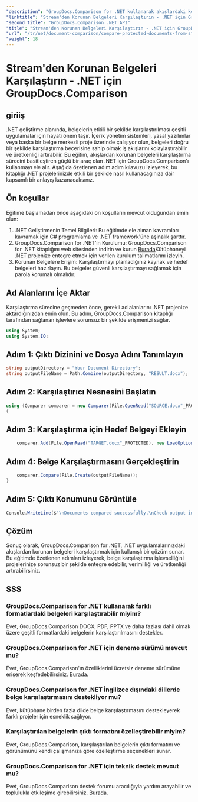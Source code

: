 ```yaml
---
"description": "GroupDocs.Comparison for .NET kullanarak akışlardaki korumalı belgeleri nasıl karşılaştıracağınızı öğrenin. Belge karşılaştırma sürecinizi zahmetsizce kolaylaştırın."
"linktitle": "Stream'den Korunan Belgeleri Karşılaştırın - .NET için GroupDocs.Comparison"
"second_title": "GroupDocs.Comparison .NET API"
"title": "Stream'den Korunan Belgeleri Karşılaştırın - .NET için GroupDocs.Comparison"
"url": "/tr/net/document-comparison/compare-protected-documents-from-stream/"
"weight": 18
---
```


# Stream'den Korunan Belgeleri Karşılaştırın - .NET için GroupDocs.Comparison

## giriiş
.NET geliştirme alanında, belgelerin etkili bir şekilde karşılaştırılması çeşitli uygulamalar için hayati önem taşır. İçerik yönetim sistemleri, yasal yazılımlar veya başka bir belge merkezli proje üzerinde çalışıyor olun, belgeleri doğru bir şekilde karşılaştırma becerisine sahip olmak iş akışlarını kolaylaştırabilir ve üretkenliği artırabilir. Bu eğitim, akışlardan korunan belgeleri karşılaştırma sürecini basitleştiren güçlü bir araç olan .NET için GroupDocs.Comparison'ı kullanmayı ele alır. Aşağıda özetlenen adım adım kılavuzu izleyerek, bu kitaplığı .NET projelerinizde etkili bir şekilde nasıl kullanacağınıza dair kapsamlı bir anlayış kazanacaksınız.
## Ön koşullar
Eğitime başlamadan önce aşağıdaki ön koşulların mevcut olduğundan emin olun:
1. .NET Geliştirmenin Temel Bilgileri: Bu eğitimde ele alınan kavramları kavramak için C# programlama ve .NET framework'üne aşinalık şarttır.
2. GroupDocs.Comparison for .NET'in Kurulumu: GroupDocs.Comparison for .NET kitaplığını web sitesinden indirin ve kurun [Burada](https://releases.groupdocs.com/comparison/net/)Kütüphaneyi .NET projenize entegre etmek için verilen kurulum talimatlarını izleyin.
3. Korunan Belgelere Erişim: Karşılaştırmayı planladığınız kaynak ve hedef belgeleri hazırlayın. Bu belgeler güvenli karşılaştırmayı sağlamak için parola korumalı olmalıdır.

## Ad Alanlarını İçe Aktar
Karşılaştırma sürecine geçmeden önce, gerekli ad alanlarını .NET projenize aktardığınızdan emin olun. Bu adım, GroupDocs.Comparison kitaplığı tarafından sağlanan işlevlere sorunsuz bir şekilde erişmenizi sağlar.

```csharp
using System;
using System.IO;
```

## Adım 1: Çıktı Dizinini ve Dosya Adını Tanımlayın
```csharp
string outputDirectory = "Your Document Directory";
string outputFileName = Path.Combine(outputDirectory, "RESULT.docx");
```
## Adım 2: Karşılaştırıcı Nesnesini Başlatın
```csharp
using (Comparer comparer = new Comparer(File.OpenRead("SOURCE.docx"_PROTECTED), new LoadOptions() { Password = "1234" }))
{
```
## Adım 3: Karşılaştırma için Hedef Belgeyi Ekleyin
```csharp
    comparer.Add(File.OpenRead("TARGET.docx"_PROTECTED), new LoadOptions() { Password = "5678" });
```
## Adım 4: Belge Karşılaştırmasını Gerçekleştirin
```csharp
    comparer.Compare(File.Create(outputFileName));
}
```
## Adım 5: Çıktı Konumunu Görüntüle
```csharp
Console.WriteLine($"\nDocuments compared successfully.\nCheck output in {Directory.GetCurrentDirectory()}.");
```

## Çözüm
Sonuç olarak, GroupDocs.Comparison for .NET, .NET uygulamalarınızdaki akışlardan korunan belgeleri karşılaştırmak için kullanışlı bir çözüm sunar. Bu eğitimde özetlenen adımları izleyerek, belge karşılaştırma işlevselliğini projelerinize sorunsuz bir şekilde entegre edebilir, verimliliği ve üretkenliği artırabilirsiniz.
## SSS
### GroupDocs.Comparison for .NET kullanarak farklı formatlardaki belgeleri karşılaştırabilir miyim?
Evet, GroupDocs.Comparison DOCX, PDF, PPTX ve daha fazlası dahil olmak üzere çeşitli formatlardaki belgelerin karşılaştırılmasını destekler.
### GroupDocs.Comparison for .NET için deneme sürümü mevcut mu?
Evet, GroupDocs.Comparison'ın özelliklerini ücretsiz deneme sürümüne erişerek keşfedebilirsiniz. [Burada](https://releases.groupdocs.com/).
### GroupDocs.Comparison for .NET İngilizce dışındaki dillerde belge karşılaştırmasını destekliyor mu?
Evet, kütüphane birden fazla dilde belge karşılaştırmasını destekleyerek farklı projeler için esneklik sağlıyor.
### Karşılaştırılan belgelerin çıktı formatını özelleştirebilir miyim?
Evet, GroupDocs.Comparison, karşılaştırılan belgelerin çıktı formatını ve görünümünü kendi çalışmanıza göre özelleştirme seçenekleri sunar.
### GroupDocs.Comparison for .NET için teknik destek mevcut mu?
Evet, GroupDocs.Comparison destek forumu aracılığıyla yardım arayabilir ve toplulukla etkileşime girebilirsiniz. [Burada](https://forum.groupdocs.com/c/comparison/12).